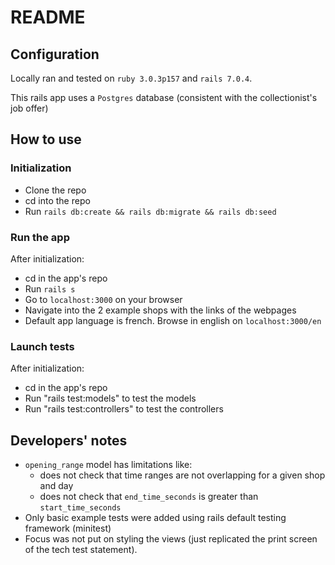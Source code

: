 # README
## Configuration
Locally ran and tested on `ruby 3.0.3p157` and `rails 7.0.4`.

This rails app uses a `Postgres` database (consistent with the collectionist's job offer)
## How to use
### Initialization
- Clone the repo
- cd into the repo
- Run `rails db:create && rails db:migrate && rails db:seed`

### Run the app
After initialization:
- cd in the app's repo
- Run `rails s`
- Go to `localhost:3000` on your browser
- Navigate into the 2 example shops with the links of the webpages
- Default app language is french. Browse in english on `localhost:3000/en`

### Launch tests
After initialization:
- cd in the app's repo
- Run "rails test:models" to test the models
- Run "rails test:controllers" to test the controllers

## Developers' notes
- `opening_range` model has limitations like:
  - does not check that time ranges are not overlapping for a given shop and day
  - does not check that `end_time_seconds` is greater than `start_time_seconds`
- Only basic example tests were added using rails default testing framework (minitest)
- Focus was not put on styling the views (just replicated the print screen of the tech test statement).
